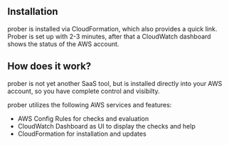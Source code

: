 ## Installation

prober is installed via CloudFormation, which also provides a quick link. Prober is set up with 2-3 minutes, after that a CloudWatch dashboard shows the status of the AWS account.

## How does it work?

prober is not yet another SaaS tool, but is installed directly into your AWS account, so you have complete control and visibilty.

prober utilizes the following AWS services and features:

 - AWS Config Rules for checks and evaluation
 - CloudWatch Dashboard as UI to display the checks and help
 - CloudFormation for installation and updates

